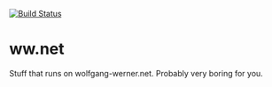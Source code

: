 [![Build Status](https://travis-ci.org/wwerner/ww.net.svg?branch=master)](https://travis-ci.org/wwerner/ww.net)

# ww.net
Stuff that runs on wolfgang-werner.net.
Probably very boring for you.

